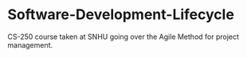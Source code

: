 # Software-Development-Lifecycle
CS-250 course taken at SNHU going over the Agile Method for project management.
